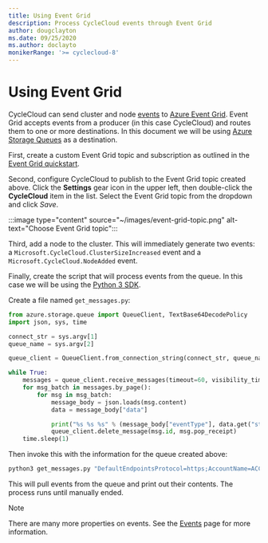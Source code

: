 ```yaml
---
title: Using Event Grid
description: Process CycleCloud events through Event Grid
author: dougclayton
ms.date: 09/25/2020
ms.author: doclayto
monikerRange: '>= cyclecloud-8'
---
```


# Using Event Grid

CycleCloud can send cluster and node [events](../events.md) to [Azure Event Grid](/azure/event-grid/). Event Grid accepts events from a producer (in this case CycleCloud) and routes them to one or more destinations. In this document we will be using [Azure Storage Queues](/azure/storage/queues/) as a destination.

First, create a custom Event Grid topic and subscription as outlined in the [Event Grid quickstart](/azure/event-grid/custom-event-to-queue-storage).

Second, configure CycleCloud to publish to the Event Grid topic created above. Click the **Settings** gear icon in the upper left, then double-click the **CycleCloud** item in the list. Select the Event Grid topic from the dropdown and click *Save*.

:::image type="content" source="~/images/event-grid-topic.png" alt-text="Choose Event Grid topic":::

Third, add a node to the cluster. This will immediately generate two events: a `Microsoft.CycleCloud.ClusterSizeIncreased` event and a `Microsoft.CycleCloud.NodeAdded` event.

Finally, create the script that will process events from the queue. In this case we will be using the [Python 3 SDK](/azure/storage/queues/storage-python-how-to-use-queue-storage?tabs=python).

Create a file named `get_messages.py`:

```python
from azure.storage.queue import QueueClient, TextBase64DecodePolicy
import json, sys, time

connect_str = sys.argv[1]
queue_name = sys.argv[2]

queue_client = QueueClient.from_connection_string(connect_str, queue_name, message_decode_policy=TextBase64DecodePolicy())

while True:
    messages = queue_client.receive_messages(timeout=60, visibility_timeout=5, messages_per_page=32)
    for msg_batch in messages.by_page():
        for msg in msg_batch:
            message_body = json.loads(msg.content)
            data = message_body["data"]

            print("%s %s %s" % (message_body["eventType"], data.get("status"), data.get("message")))
            queue_client.delete_message(msg.id, msg.pop_receipt)
    time.sleep(1)
```

Then invoke this with the information for the queue created above:

```bash
python3 get_messages.py "DefaultEndpointsProtocol=https;AccountName=ACCOUNTNAME;AccountKey=ACCOUNTKEY;EndpointSuffix=core.windows.net" QUEUE_NAME
```

This will pull events from the queue and print out their contents. The process runs until manually ended.

> [!NOTE]
> There are many more properties on events. See the [Events](../events.md) page for more information.
